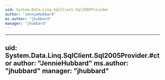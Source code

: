 ```yaml
---
uid: System.Data.Linq.SqlClient.Sql2005Provider
author: "JennieHubbard"
ms.author: "jhubbard"
manager: "jhubbard"
---
```


---
uid: System.Data.Linq.SqlClient.Sql2005Provider.#ctor
author: "JennieHubbard"
ms.author: "jhubbard"
manager: "jhubbard"
---
